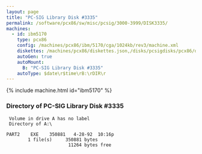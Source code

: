 ```yaml
---
layout: page
title: "PC-SIG Library Disk #3335"
permalink: /software/pcx86/sw/misc/pcsig/3000-3999/DISK3335/
machines:
  - id: ibm5170
    type: pcx86
    config: /machines/pcx86/ibm/5170/cga/1024kb/rev3/machine.xml
    diskettes: /machines/pcx86/diskettes.json,/disks/pcsigdisks/pcx86/diskettes.json
    autoGen: true
    autoMount:
      B: "PC-SIG Library Disk #3335"
    autoType: $date\r$time\rB:\rDIR\r
---
```


{% include machine.html id="ibm5170" %}

### Directory of PC-SIG Library Disk #3335

     Volume in drive A has no label
     Directory of A:\

    PART2    EXE    350881   4-28-92  10:16p
            1 file(s)     350881 bytes
                           11264 bytes free
